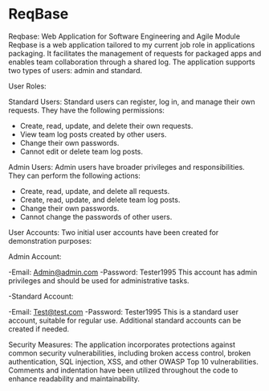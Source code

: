 # ReqBase
Reqbase: Web Application for Software Engineering and Agile Module
Reqbase is a web application tailored to my current job role in applications packaging. It facilitates the management of requests for packaged apps and enables team collaboration through a shared log. The application supports two types of users: admin and standard.

User Roles:

Standard Users: Standard users can register, log in, and manage their own requests. They have the following permissions:
- Create, read, update, and delete their own requests.
- View team log posts created by other users.
- Change their own passwords.
- Cannot edit or delete team log posts.

Admin Users: Admin users have broader privileges and responsibilities. They can perform the following actions:
- Create, read, update, and delete all requests.
- Create, read, update, and delete team log posts.
- Change their own passwords.
- Cannot change the passwords of other users.

User Accounts:
Two initial user accounts have been created for demonstration purposes:

Admin Account:

-Email: Admin@admin.com
-Password: Tester1995
This account has admin privileges and should be used for administrative tasks.

-Standard Account:

-Email: Test@test.com
-Password: Tester1995
This is a standard user account, suitable for regular use. Additional standard accounts can be created if needed.

Security Measures:
The application incorporates protections against common security vulnerabilities, including broken access control, broken authentication, SQL injection, XSS, and other OWASP Top 10 vulnerabilities.
Comments and indentation have been utilized throughout the code to enhance readability and maintainability.